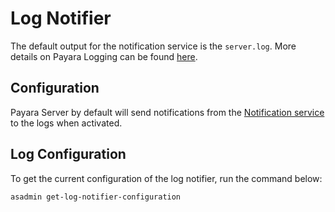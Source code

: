 # Log Notifier
The default output for the notification service is the `server.log`. More details on Payara Logging can be found [here](../core-documentation/logging/logging.md).

## Configuration

Payara Server by default will send notifications from the [Notification service](/documentation/extended-documentation/notification-service/notification-service.md) to the logs when activated.

## Log Configuration

To get the current configuration of the log notifier, run the command below:

```Shell
asadmin get-log-notifier-configuration
```
